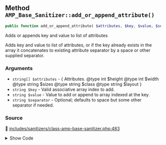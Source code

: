 ## Method `AMP_Base_Sanitizer::add_or_append_attribute()`

```php
public function add_or_append_attribute( $attributes, $key, $value, $separator = ' ' );
```

Adds or appends key and value to list of attributes

Adds key and value to list of attributes, or if the key already exists in the array it concatenates to existing attribute separator by a space or other supplied separator.

### Arguments

* `string[] $attributes` - {      Attributes.      @type int $height      @type int $width      @type string $sizes      @type string $class      @type string $layout }
* `string $key` - Valid associative array index to add.
* `string $value` - Value to add or append to array indexed at the key.
* `string $separator` - Optional; defaults to space but some other separator if needed.

### Source

:link: [includes/sanitizers/class-amp-base-sanitizer.php:483](/includes/sanitizers/class-amp-base-sanitizer.php#L483-L489)

<details>
<summary>Show Code</summary>

```php
public function add_or_append_attribute( &$attributes, $key, $value, $separator = ' ' ) {
	if ( isset( $attributes[ $key ] ) ) {
		$attributes[ $key ] = trim( $attributes[ $key ] . $separator . $value );
	} else {
		$attributes[ $key ] = $value;
	}
}
```

</details>
